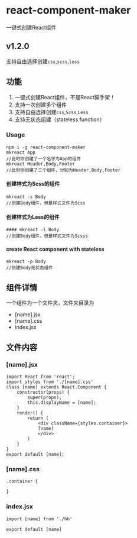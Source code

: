 # react-component-maker

一键式创建React组件

## v1.2.0

支持自由选择创建`css`,`scss`,`less`

## 功能

1. 一键式创建React组件，不是React脚手架！
2. 支持一次创建多个组件
3. 支持自由选择创建`css`,`Scss`,`Less`
4. 支持无状态组建（stateless function）

### Usage

```
npm i -g react-component-maker
mkreact App
//此时你创建了一个名字为App的组件
mkreact Header,Body,Footer
//此时你创建了三个组件，分别为Header,Body,Footer
```

#### 创建样式为Scss的组件
```
mkreact -s Body
//创建Body组件，但是样式文件为Scss
```
#### 创建样式为Less的组件
```
#### mkreact -l Body
//创建Body组件，但是样式文件为Scsss
```
#### create React component with stateless
```
mkreact -p Body
//创建Body无状态组件
```
## 组件详情

一个组件为一个文件夹，文件夹目录为

- [name].jsx
- [name].css
- index.jsx

## 文件内容

### [name].jsx

```
import React from 'react';
import styles from './[name].css'
class [name] extends React.Component {
    constructor(props) {
        super(props);
        this.displayName = [name];
    }
    render() {
        return (
            <div className={styles.container}>
            [name]
            </div>
        )
    }
}
export default [name];
```

### [name].css

```
.container {
  
}
```

### index.jsx

```
import [name] from './hh'

export default [name]
```
